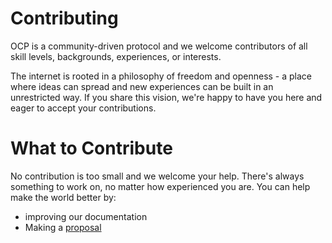 # Contributing
OCP is a community-driven protocol and we welcome contributors of all skill levels, backgrounds, experiences, or interests. 

The internet is rooted in a philosophy of freedom and openness - a place where ideas can spread and new experiences can be built in an unrestricted way. If you share this vision, we're happy to have you here and eager to accept your contributions.

# What to Contribute
No contribution is too small and we welcome your help. There's always something to work on, no matter how experienced you are. You can help make the world better by:
- improving our documentation
- Making a [proposal](https://github.com/orgs/Palette-Labs-Inc/discussions)